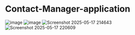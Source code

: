 # Contact-Manager-application
![image](https://github.com/user-attachments/assets/79263d0b-dbb7-41ea-8ab3-e8a76a33fcdf)
![image](https://github.com/user-attachments/assets/7c3a3233-e4b9-4646-a360-83f8f2b4cbc5)
![Screenshot 2025-05-17 214643](https://github.com/user-attachments/assets/4bcf1c11-0ba9-4235-b16d-2c3e4271ce89)
![Screenshot 2025-05-17 220609](https://github.com/user-attachments/assets/ddd7629d-6e19-49ec-a026-cf1c4db2f946)

